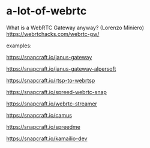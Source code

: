# a-lot-of-webrtc

What is a WebRTC Gateway anyway? (Lorenzo Miniero)  
https://webrtchacks.com/webrtc-gw/

examples:

https://snapcraft.io/janus-gateway

https://snapcraft.io/janus-gateway-alpersoft

https://snapcraft.io/rtsp-to-webrtsp

https://snapcraft.io/spreed-webrtc-snap

https://snapcraft.io/webrtc-streamer

https://snapcraft.io/camus

https://snapcraft.io/spreedme

https://snapcraft.io/kamailio-dev
